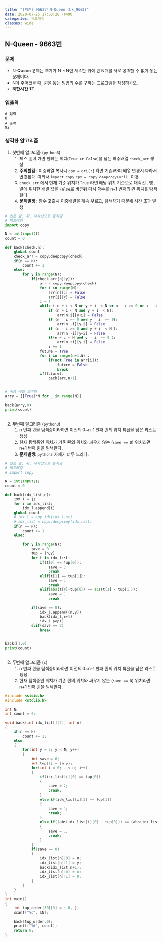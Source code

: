```yaml
---
title: "[백준] 9663번 N-Queen (bk_9663)"
date: 2020-07-25 17:00:28 -0400
categories: 백트래킹
classes: wide
---
```


## N-Queen - 9663번

### 문제
- N-Queen 문제는 크기가 N × N인 체스판 위에 퀸 N개를 서로 공격할 수 없게 놓는 문제이다.
- N이 주어졌을 때, 퀸을 놓는 방법의 수를 구하는 프로그램을 작성하시오.
- __제한시간 1초__

### 입출력

```
# 입력
8
# 출력
92
```

### 생각한 알고리즘
1. 첫번째 알고리즘 (```python3```)
    1. 체스 퀸이 가면 안되는 위치(```True or False```)를 담는 이중배열 ```check_arr``` 생성
    2. __주의할점__ : 이중배열 복사시 ```cpy = ori[:]``` 하면 기존/카피 배열 변경시 따라서 변경된다. 따라서 ```import copy``` ```cpy = copy.deepcopy(ori) ``` 이용
    3. ```check_arr``` 에서 현재 기준 위치가 ```True``` 라면 해당 위치 기준으로 대각선 , 행 , 열에 위치한 배열 값을 ```False```로 바꾼뒤 다시 함수를 n+1 번째의 퀸 위치를 탐색한다.
    4. __문제발생__ : 함수 호출시 이중배열을 계속 부르고, 탐색하기 때문에 시간 초과 발생

```python
# 퀸은 앞, 뒤, 대각선으로 움직임
# 백트래킹
import copy 

N = int(input())
count = 0

def back(check,n):
    global count
    check_arr = copy.deepcopy(check)
    if(n == N):
        count += 1
    else:
        for y in range(N):
            if(check_arr[n][y]):
                arr = copy.deepcopy(check)
                for i in range(N):
                    arr[n][i] = False
                    arr[i][y] = False
                i = 1
                while ( n + i < N or y + i  < N or n - i >= 0 or y - i  >= 0 ):
                    if (n + i < N and y + i  < N):
                        arr[n+i][y+i] = False
                    if (n - i >= 0 and y - i  >= 0):
                        arr[n -i][y-i] = False
                    if (n - i >= 0 and y + i  < N ):
                        arr[n -i][y+i] = False
                    if(n + i < N and y - i  >= 0 ):
                        arr[n +i][y-i] = False
                    i += 1
                future = True
                for i in range(n+1,N) :
                    if(not True in arr[i]):
                        future = False
                        break
                if(future):
                    back(arr,n+1)
                

# 이중 배열 초기화
arry = [[True]*N for _ in range(N)]

back(arry,0)
print(count)
            
```

2. 두번째 알고리즘 (```python3```)
    1. n 번째 퀸을 탐색중이라하면 이전의 0~n-1 번째 퀸의 위치 튜플을 담은 리스트 생성
    2. 현재 탐색중인 위치가 기존 퀸의 위치와 싸우지 않는 (```save == 0```) 위치라면 n+1 번째 퀸을 탐색한다.
    3. __문제발생__: ```python3``` 자체가 너무 느리다.

```python
# 퀸은 앞, 뒤, 대각선으로 움직임
# 백트래킹
# import copy 

N = int(input())
count = 0

def back(idx_list,n):
    idx_l = []
    for i in idx_list:
        idx_l.append(i)
    global count
    # idx_l = cpy_idx(idx_list)
    # idx_list = copy.deepcopy(idx_list)
    if(n == N):
        count += 1
    else:
        
        for y in range(N):
            save = 0
            tup = (n,y)
            for t in idx_list:
                if(t[0] == tup[0]):
                    save = 2
                    break
                elif(t[1] == tup[1]):
                    save = 1
                    break
                elif(abs(t[0]-tup[0]) == abs(t[1] - tup[1])):
                    save = 1
                    break
            
            if(save == 0):
                idx_l.append((n,y))
                back(idx_l,n+1)
                idx_l.pop()
            elif(save == 2):
                break

            
back([],0)
print(count)
            
```

2. 두번째 알고리즘 (```c```)
    1. n 번째 퀸을 탐색중이라하면 이전의 0~n-1 번째 퀸의 위치 튜플을 담은 리스트 생성
    2. 현재 탐색중인 위치가 기존 퀸의 위치와 싸우지 않는 (```save == 0```) 위치라면 n+1 번째 퀸을 탐색한다.

```c
#include <stdio.h>
#include <stdlib.h>

int N;
int count = 0;

void back(int idx_list[][2], int n)
{
    if(n == N)
        count += 1;
    else
    {
        for(int y = 0; y < N; y++)
        {
            int save = 0;
            int tup[2] = {n,y};
            for(int i = 0; i < n; i++)
            {
                if(idx_list[i][0] == tup[0])
                {
                    save = 2;
                    break;
                }
                else if(idx_list[i][1] == tup[1])
                {
                    save = 1;
                    break;
                }
                else if((abs(idx_list[i][0] - tup[0])) == (abs(idx_list[i][1] - tup[1])))
                {
                    save = 1;
                    break;
                }
            }
            if(save == 0)
            {
                idx_list[n][0] = n;
                idx_list[n][1] = y;
                back(idx_list,n+1);
                idx_list[n][0] = 0;
                idx_list[n][1] = 0;
            }
        }
    }
}
int main()
{
    int tup_order[30][3] = { 0, };
    scanf("%d", &N);
    
    back(tup_order,0);
    printf("%d", count);
    return 0;
}
```
